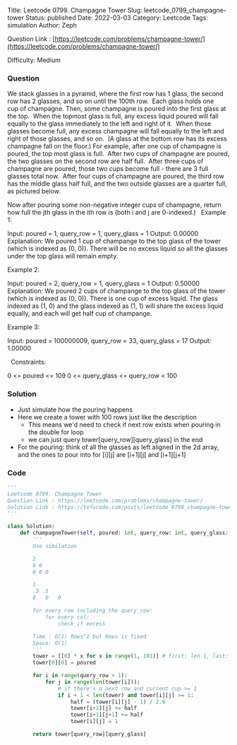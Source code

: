 Title: Leetcode 0799. Champagne Tower
Slug: leetcode_0799_champagne-tower
Status: published
Date: 2022-03-03
Category: Leetcode
Tags: simulation
Author: Zeph

Question Link : [https://leetcode.com/problems/champagne-tower/](https://leetcode.com/problems/champagne-tower/)

Difficulty: Medium

### Question
We stack glasses in a pyramid, where the first row has 1 glass, the second row has 2 glasses, and so on until the 100th row.  Each glass holds one cup of champagne.
Then, some champagne is poured into the first glass at the top.  When the topmost glass is full, any excess liquid poured will fall equally to the glass immediately to the left and right of it.  When those glasses become full, any excess champagne will fall equally to the left and right of those glasses, and so on.  (A glass at the bottom row has its excess champagne fall on the floor.)
For example, after one cup of champagne is poured, the top most glass is full.  After two cups of champagne are poured, the two glasses on the second row are half full.  After three cups of champagne are poured, those two cups become full - there are 3 full glasses total now.  After four cups of champagne are poured, the third row has the middle glass half full, and the two outside glasses are a quarter full, as pictured below.

Now after pouring some non-negative integer cups of champagne, return how full the jth glass in the ith row is (both i and j are 0-indexed.)
 
Example 1:

Input: poured = 1, query_row = 1, query_glass = 1
Output: 0.00000
Explanation: We poured 1 cup of champange to the top glass of the tower (which is indexed as (0, 0)). There will be no excess liquid so all the glasses under the top glass will remain empty.

Example 2:

Input: poured = 2, query_row = 1, query_glass = 1
Output: 0.50000
Explanation: We poured 2 cups of champange to the top glass of the tower (which is indexed as (0, 0)). There is one cup of excess liquid. The glass indexed as (1, 0) and the glass indexed as (1, 1) will share the excess liquid equally, and each will get half cup of champange.

Example 3:

Input: poured = 100000009, query_row = 33, query_glass = 17
Output: 1.00000

 
Constraints:

0 <= poured <= 109
0 <= query_glass <= query_row < 100

### Solution

* Just simulate how the pouring happens
* Here we create a tower with 100 rows just like the description
    * This means we'd need to check if next row exists when pouring in the double for loop
    * we can just query tower[query_row][query_glass] in the end 
* For the pouring: think of all the glasses as left aligned in the 2d array, and the ones to pour into for [i][j] are [i+1][j] and [i+1][j+1]


### Code
```python
'''
Leetcode 0799. Champagne Tower
Question Link : https://leetcode.com/problems/champagne-tower/
Solution Link : https://tofucode.com/posts/leetcode_0799_champagne-tower.html
'''

class Solution:
    def champagneTower(self, poured: int, query_row: int, query_glass: int) -> float:
        '''
        Use similation

        2
        0 0
        0 0 0

        1
        .5 .5
        0   0   0

        for every row including the query_row:
            for every col:
                check if excess

        Time : O(1) Rows^2 but Rows is fixed
        Space: O(1)
        '''
        tower = [[0] * x for x in range(1, 101)] # first: len 1, last: len 100
        tower[0][0] = poured

        for i in range(query_row + 1):
            for j in range(len(tower[i])):
                # if there's a next row and current cup >= 1
                if i + 1 < len(tower) and tower[i][j] >= 1:
                    half = (tower[i][j] - 1) / 2.0
                    tower[i+1][j] += half
                    tower[i+1][j+1] += half
                    tower[i][j] = 1

        return tower[query_row][query_glass]


```

